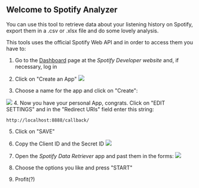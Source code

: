 ## Welcome to Spotify Analyzer

You can use this tool to retrieve data about your listening history on Spotify, export them in a .csv or .xlsx file and do some lovely analysis.

This tools uses the official Spotify Web API and in order to access them you have to:

1. Go to the [Dashboard](https://developer.spotify.com/dashboard/login) page at the *Spotify Developer website* and, if necessary, log in

2. Click on "Create an App"
![](imgs/create_app.png)

3. Choose a name for the app and click on "Create":

![](imgs/20220211-184747.png)
4.  Now you have your personal App, congrats. Click on "EDIT SETTINGS" and in the "Redirect URIs" field enter this string: 

```http://localhost:8888/callback/```

5. Click on "SAVE"

6. Copy the Client ID and the Secret ID
![](imgs/20220211-185711.png) 

7. Open the *Spotify Data Retriever* app and past them in the forms:
![](imgs/20220211-185826.png) 

8. Choose the options you like and press "START"

9. Profit(?)
